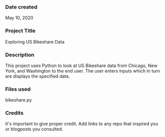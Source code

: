 ### Date created
May 10, 2020

### Project Title
Exploring US Bikeshare Data

### Description
This project uses Python to look at US Bikeshare data from Chicago, New York, and Washington to the end user. The user enters inputs which in turn are displays the specified data.

### Files used
bikeshare.py

### Credits
It's important to give proper credit. Add links to any repo that inspired you or blogposts you consulted.
